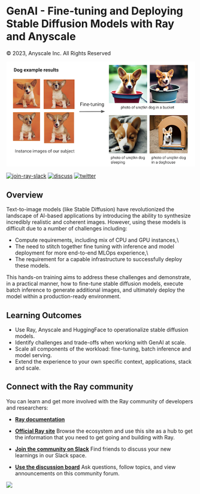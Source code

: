 # GenAI - Fine-tuning and Deploying Stable Diffusion Models with Ray and Anyscale

© 2023, Anyscale Inc. All Rights Reserved

![Dreambooth fine-tuning sample results](https://raw.githubusercontent.com/ray-project/ray/workspace_templates_2.6.1/doc/source/templates/05_dreambooth_finetuning/dreambooth/images/dreambooth_example.png)


<a href="https://forms.gle/9TSdDYUgxYs8SA9e8"><img src="https://img.shields.io/badge/Ray-Join%20Slack-blue" alt="join-ray-slack"></a>
<a href="https://discuss.ray.io/"><img src="https://img.shields.io/badge/Discuss-Ask%20Questions-blue" alt="discuss"></a>
<a href="https://twitter.com/raydistributed"><img src="https://img.shields.io/twitter/follow/raydistributed?label=Follow" alt="twitter"></a>

## Overview

Text-to-image models (like Stable Diffusion) have revolutionized the landscape of AI-based applications by introducing the ability to synthesize incredibly realistic and coherent images. However, using these models is difficult due to a number of challenges including:

- Compute requirements, including mix of CPU and GPU instances,\
- The need to stitch together fine tuning with inference and model deployment for more end-to-end MLOps experience,\
- The requirement for a capable infrastructure to successfully deploy these models.

This hands-on training aims to address these challenges and demonstrate, in a practical manner, how to fine-tune stable diffusion models, execute batch inference to generate additional images, and ultimately deploy the model within a production-ready environment.

## Learning Outcomes

-   Use Ray, Anyscale and HuggingFace to operationalize stable diffusion models.
-   Identify challenges and trade-offs when working with GenAI at scale.
-   Scale all components of the workload: fine-tuning, batch inference and model serving.
-   Extend the experience to your own specific context, applications, stack and scale.

## Connect with the Ray community

You can learn and get more involved with the Ray community of developers and researchers:

* [**Ray documentation**](https://docs.ray.io/en/latest)

* [**Official Ray site**](https://www.ray.io/)
Browse the ecosystem and use this site as a hub to get the information that you need to get going and building with Ray.

* [**Join the community on Slack**](https://forms.gle/9TSdDYUgxYs8SA9e8)
Find friends to discuss your new learnings in our Slack space.

* [**Use the discussion board**](https://discuss.ray.io/)
Ask questions, follow topics, and view announcements on this community forum.

<img src="https://technical-training-assets.s3.us-west-2.amazonaws.com/Generic/ray_logo.png" width="30%" loading="lazy">
